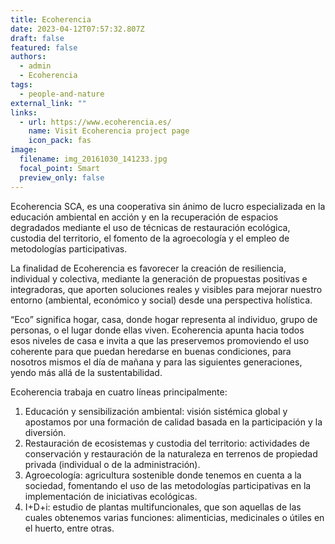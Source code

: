 ```yaml
---
title: Ecoherencia
date: 2023-04-12T07:57:32.807Z
draft: false
featured: false
authors:
  - admin
  - Ecoherencia
tags:
  - people-and-nature
external_link: ""
links:
  - url: https://www.ecoherencia.es/
    name: Visit Ecoherencia project page
    icon_pack: fas
image:
  filename: img_20161030_141233.jpg
  focal_point: Smart
  preview_only: false
---
```

Ecoherencia SCA, es una cooperativa sin ánimo de lucro especializada en la educación ambiental en acción y en la recuperación de espacios degradados mediante el uso de técnicas de restauración ecológica, custodia del territorio, el fomento de la agroecología y el empleo de metodologías participativas.

La finalidad de Ecoherencia es favorecer la creación de resiliencia, individual y colectiva, mediante la generación de propuestas positivas e integradoras, que aporten soluciones reales y visibles para mejorar nuestro entorno (ambiental, económico y social) desde una perspectiva holística. 

“Eco” significa hogar, casa, donde hogar representa al individuo, grupo de personas, o el lugar donde ellas viven. Ecoherencia apunta hacia todos esos niveles de casa e invita a que las preservemos promoviendo el uso coherente para que puedan heredarse en buenas condiciones, para nosotros mismos el día de mañana y para las siguientes generaciones, yendo más allá de la sustentabilidad.

Ecoherencia trabaja en cuatro líneas principalmente:

1. Educación y sensibilización ambiental: visión sistémica global y apostamos por una formación de calidad basada en la participación y la diversión. 
2. Restauración de ecosistemas y custodia del territorio: actividades de conservación y restauración de la naturaleza en terrenos de propiedad privada (individual o de la administración). 
3. Agroecología: agricultura sostenible donde tenemos en cuenta a la sociedad, fomentando el uso de las metodologías participativas en la implementación de iniciativas ecológicas. 
4. I+D+i: estudio de plantas multifuncionales, que son aquellas de las cuales obtenemos varias funciones: alimenticias, medicinales o útiles en el huerto, entre otras.
